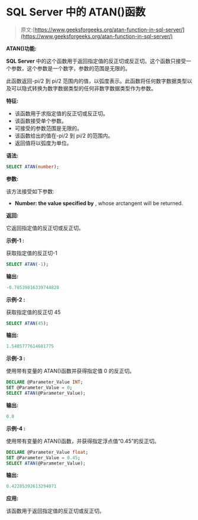 # SQL Server 中的 ATAN()函数

> 原文:[https://www.geeksforgeeks.org/atan-function-in-sql-server/](https://www.geeksforgeeks.org/atan-function-in-sql-server/)

**ATAN()功能:**

**SQL Server** 中的这个函数用于返回指定值的反正切或反正切。这个函数只接受一个参数，这个参数是一个数字，参数的范围是无限的。

此函数返回-pi/2 到 pi/2 范围内的值，以弧度表示。此函数将任何数字数据类型以及可以隐式转换为数字数据类型的任何非数字数据类型作为参数。

**特征:**

*   该函数用于求指定值的反正切或反正切。
*   该函数接受单个参数。
*   可接受的参数范围是无限的。
*   该函数给出的值在-pi/2 到 pi/2 的范围内。
*   返回值将以弧度为单位。

**语法:**

```sql
SELECT ATAN(number);
```

**参数:**

该方法接受如下参数:

*   **Number: the value specified by** , whose arctangent will be returned.

**返回:**

它返回指定值的反正切或反正切。

**示例-1 :**

获取指定值的反正切-1

```sql
SELECT ATAN(-1);
```

**输出:**

```sql
-0.78539816339744828
```

**示例-2 :**

获取指定值的反正切 45

```sql
SELECT ATAN(45);
```

**输出:**

```sql
1.5485777614681775
```

**示例-3 :**

使用带有变量的 ATAN()函数并获得指定值 0 的反正切。

```sql
DECLARE @Parameter_Value INT;
SET @Parameter_Value = 0;
SELECT ATAN(@Parameter_Value);
```

**输出:**

```sql
0.0
```

**示例-4 :**

使用带有变量的 ATAN()函数，并获得指定浮点值“0.45”的反正切。

```sql
DECLARE @Parameter_Value float;
SET @Parameter_Value = 0.45;
SELECT ATAN(@Parameter_Value);
```

**输出:**

```sql
0.42285392613294071
```

**应用:**

该函数用于返回指定值的反正切或反正切。